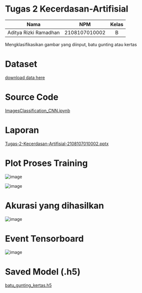 # Tugas 2 Kecerdasan-Artifisial

| Nama                  |      NPM      | Kelas |
| --------------------- | :-----------: | :---: |
| Aditya Rizki Ramadhan | 2108107010002 |   B   |

Mengklasifikasikan gambar yang diinput, batu gunting atau kertas

# Dataset

[download data here](https://github.com/dicodingacademy/assets/releases/download/release/rockpaperscissors.zip)

# Source Code

[ImagesClassification_CNN.ipynb](https://github.com/AditRizkii/Tugas-2-Kecerdasan-Artifisial-2108107010002/blob/main/ImagesClassification_CNN.ipynb)

# Laporan

[Tugas-2-Kecerdasan-Artifisial-2108107010002.pptx](https://github.com/AditRizkii/Tugas-2-Kecerdasan-Artifisial-2108107010002/files/13466633/Tugas-2-Kecerdasan-Artifisial-2108107010002.pptx)

# Plot Proses Training

![image](https://github.com/AditRizkii/Tugas-2-Kecerdasan-Artifisial-2108107010002/assets/92986198/7fa9dc0b-56ca-45d6-a48a-d4465da34203)

![image](https://github.com/AditRizkii/Tugas-2-Kecerdasan-Artifisial-2108107010002/assets/92986198/677e9700-a1aa-4fa2-9dff-3c90b6dbb050)

# Akurasi yang dihasilkan

![image](https://github.com/AditRizkii/Tugas-2-Kecerdasan-Artifisial-2108107010002/assets/92986198/1cbeb18b-06c9-4fc8-b6e8-763e285f2806)

# Event Tensorboard

![image](https://github.com/AditRizkii/Tugas-2-Kecerdasan-Artifisial-2108107010002/assets/92986198/a9d9bbf4-a0c1-4275-9194-80cc5b1b81c5)

# Saved Model (.h5)

[batu_gunting_kertas.h5](https://github.com/AditRizkii/Tugas-2-Kecerdasan-Artifisial-2108107010002/raw/main/batu_gunting_kertas.h5?download=)
